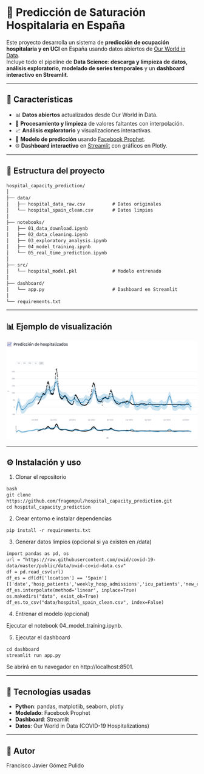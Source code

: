 # 🏥 Predicción de Saturación Hospitalaria en España

Este proyecto desarrolla un sistema de **predicción de ocupación hospitalaria y en UCI** en España usando datos abiertos de [Our World in Data](https://ourworldindata.org/covid-hospitalizations).  
Incluye todo el pipeline de **Data Science**: **descarga y limpieza de datos, análisis exploratorio, modelado de series temporales** y un **dashboard interactivo en Streamlit**.

---

## 🚀 Características
- 📊 **Datos abiertos** actualizados desde Our World in Data.
- 🧹 **Procesamiento y limpieza** de valores faltantes con interpolación.
- 📈 **Análisis exploratorio** y visualizaciones interactivas.
- 🤖 **Modelo de predicción** usando [Facebook Prophet](https://facebook.github.io/prophet/).
- 🌐 **Dashboard interactivo** en [Streamlit](https://streamlit.io/) con gráficos en Plotly.

---

## 📂 Estructura del proyecto
```plaintext
hospital_capacity_prediction/
│
├── data/
│   ├── hospital_data_raw.csv          # Datos originales
│   └── hospital_spain_clean.csv       # Datos limpios
│
├── notebooks/
│   ├── 01_data_download.ipynb
│   ├── 02_data_cleaning.ipynb
│   ├── 03_exploratory_analysis.ipynb
│   ├── 04_model_training.ipynb
│   └── 05_real_time_prediction.ipynb
│
├── src/
│   └── hospital_model.pkl             # Modelo entrenado
│
├── dashboard/
│   └── app.py                         # Dashboard en Streamlit
│
└── requirements.txt
```

---

## 📊 Ejemplo de visualización
![Dashboard Screenshot](dashboard/dashboard_screenshot.png)

---

## ⚙️ Instalación y uso

1. Clonar el repositorio
```
bash
git clone https://github.com/fragompul/hospital_capacity_prediction.git
cd hospital_capacity_prediction
```

2. Crear entorno e instalar dependencias
```
pip install -r requirements.txt
```

3. Generar datos limpios (opcional si ya existen en /data)
```
import pandas as pd, os
url = "https://raw.githubusercontent.com/owid/covid-19-data/master/public/data/owid-covid-data.csv"
df = pd.read_csv(url)
df_es = df[df['location'] == 'Spain'][['date','hosp_patients','weekly_hosp_admissions','icu_patients','new_cases','new_deaths']]
df_es.interpolate(method='linear', inplace=True)
os.makedirs("data", exist_ok=True)
df_es.to_csv("data/hospital_spain_clean.csv", index=False)
```

4. Entrenar el modelo (opcional)

Ejecutar el notebook 04_model_training.ipynb.

5. Ejecutar el dashboard
```
cd dashboard
streamlit run app.py
```

Se abrirá en tu navegador en http://localhost:8501.

---

## 🧠 Tecnologías usadas
- **Python**: pandas, matplotlib, seaborn, plotly
- **Modelado**: Facebook Prophet
- **Dashboard**: Streamlit
- **Datos**: Our World in Data (COVID-19 Hospitalizations)

---

## 📌 Autor
Francisco Javier Gómez Pulido
